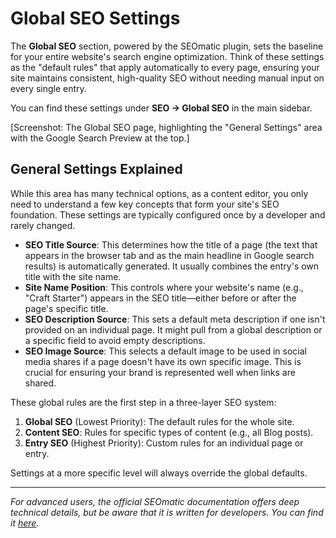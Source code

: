 # Global SEO Settings

The **Global SEO** section, powered by the SEOmatic plugin, sets the baseline for your entire website's search engine optimization. Think of these settings as the "default rules" that apply automatically to every page, ensuring your site maintains consistent, high-quality SEO without needing manual input on every single entry.

You can find these settings under **SEO → Global SEO** in the main sidebar.

[Screenshot: The Global SEO page, highlighting the "General Settings" area with the Google Search Preview at the top.]

## General Settings Explained

While this area has many technical options, as a content editor, you only need to understand a few key concepts that form your site's SEO foundation. These settings are typically configured once by a developer and rarely changed.

-   **SEO Title Source**: This determines how the title of a page (the text that appears in the browser tab and as the main headline in Google search results) is automatically generated. It usually combines the entry's own title with the site name.
-   **Site Name Position**: This controls where your website's name (e.g., "Craft Starter") appears in the SEO title—either before or after the page's specific title.
-   **SEO Description Source**: This sets a default meta description if one isn't provided on an individual page. It might pull from a global description or a specific field to avoid empty descriptions.
-   **SEO Image Source**: This selects a default image to be used in social media shares if a page doesn't have its own specific image. This is crucial for ensuring your brand is represented well when links are shared.

These global rules are the first step in a three-layer SEO system:

1.  **Global SEO** (Lowest Priority): The default rules for the whole site.
2.  **Content SEO**: Rules for specific types of content (e.g., all Blog posts).
3.  **Entry SEO** (Highest Priority): Custom rules for an individual page or entry.

Settings at a more specific level will always override the global defaults.

---

*For advanced users, the official SEOmatic documentation offers deep technical details, but be aware that it is written for developers. You can find it [here](https://nystudio107.com/docs/seomatic/v4/configuring/global-seo.html).*